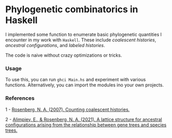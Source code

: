 # Phylogenetic combinatorics in Haskell

I implemented some function to enumerate basic phylogenetic quantities I encounter in my work with `Haskell`. 
These include _coalescent histories_, _ancestral configurations_, and _labeled histories_.

The code is naive without crazy optimizations or tricks.

### Usage

To use this, you can run `ghci Main.hs` and experiment with various functions. Alternatively, you can import the modules ino your own projects.

### References

1 - [Rosenberg, N. A. (2007). Counting coalescent histories.](https://rosenberglab.stanford.edu/papers/Rosenberg2007-JCB.pdf)

2 - [Alimpiev, E., & Rosenberg, N. A. (2021). A lattice structure for ancestral configurations arising from the relationship between gene trees and species trees.](https://arxiv.org/pdf/2111.10456)
